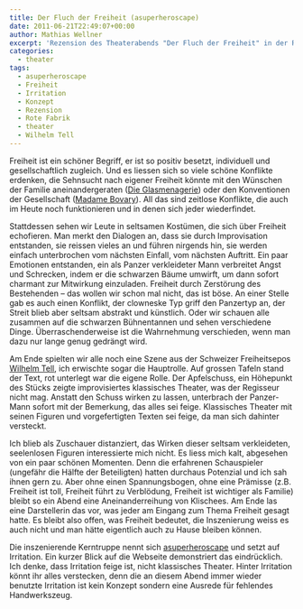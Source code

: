 ```yaml
---
title: Der Fluch der Freiheit (asuperheroscape)
date: 2011-06-21T22:49:07+00:00
author: Mathias Wellner
excerpt: 'Rezension des Theaterabends "Der Fluch der Freiheit" in der Roten Fabrik, inszeniert von asuperheroscape. '
categories:
  - theater
tags:
  - asuperheroscape
  - Freiheit
  - Irritation
  - Konzept
  - Rezension
  - Rote Fabrik
  - theater
  - Wilhelm Tell
---
```

Freiheit ist ein schöner Begriff, er ist so positiv besetzt, individuell und gesellschaftlich zugleich. Und es liessen sich so viele schöne Konflikte erdenken, die Sehnsucht nach eigener Freiheit könnte mit den Wünschen der Familie aneinandergeraten ([Die Glasmenagerie](http://de.wikipedia.org/wiki/Die_Glasmenagerie)) oder den Konventionen der Gesellschaft ([Madame Bovary](http://de.wikipedia.org/wiki/Madame_Bovary)). All das sind zeitlose Konflikte, die auch im Heute noch funktionieren und in denen sich jeder wiederfindet. 

Stattdessen sehen wir Leute in seltsamen Kostümen, die sich über Freiheit echofieren. Man merkt den Dialogen an, dass sie durch Improvisation entstanden, sie reissen vieles an und führen nirgends hin, sie werden einfach unterbrochen vom nächsten Einfall, vom nächsten Auftritt. Ein paar Emotionen entstanden, ein als Panzer verkleideter Mann verbreitet Angst und Schrecken, indem er die schwarzen Bäume umwirft, um dann sofort charmant zur Mitwirkung einzuladen. Freiheit durch Zerstörung des Bestehenden &ndash; das wollen wir schon mal nicht, das ist böse. An einer Stelle gab es auch einen Konflikt, der clowneske Typ griff den Panzertyp an, der Streit blieb aber seltsam abstrakt und künstlich. Oder wir schauen alle zusammen auf die schwarzen Bühnentannen und sehen verschiedene Dinge. Überraschenderweise ist die Wahrnehmung verschieden, wenn man dazu nur lange genug gedrängt wird. 

Am Ende spielten wir alle noch eine Szene aus der Schweizer Freiheitsepos [Wilhelm Tell](http://de.wikipedia.org/wiki/Wilhelm_Tell_%28Schiller%29), ich erwischte sogar die Hauptrolle. Auf grossen Tafeln stand der Text, rot unterlegt war die eigene Rolle. Der Apfelschuss, ein Höhepunkt des Stücks zeigte improvisiertes klassisches Theater, was der Regisseur nicht mag. Anstatt den Schuss wirken zu lassen, unterbrach der Panzer-Mann sofort mit der Bemerkung, das alles sei feige. Klassisches Theater mit seinen Figuren und vorgefertigten Texten sei feige, da man sich dahinter versteckt. 

Ich blieb als Zuschauer distanziert, das Wirken dieser seltsam verkleideten, seelenlosen Figuren interessierte mich nicht. Es liess mich kalt, abgesehen von ein paar schönen Momenten. Denn die erfahrenen Schauspieler (ungefähr die Hälfte der Beteiligten) hatten durchaus Potenzial und ich sah ihnen gern zu. Aber ohne einen Spannungsbogen, ohne eine Prämisse (z.B. Freiheit ist toll, Freiheit führt zu Verblödung, Freiheit ist wichtiger als Familie) bleibt so ein Abend eine Aneinanderreihung von Klischees. Am Ende las eine Darstellerin das vor, was jeder am Eingang zum Thema Freiheit gesagt hatte. Es bleibt also offen, was Freiheit bedeutet, die Inszenierung weiss es auch nicht und man hätte eigentlich auch zu Hause bleiben können. 

Die inszenierende Kerntruppe nennt sich [asuperheroscape](http://www.asuperheroscape.com/) und setzt auf Irritation. Ein kurzer Blick auf die Webseite demonstriert das eindrücklich. Ich denke, dass Irritation feige ist, nicht klassisches Theater. Hinter Irritation könnt ihr alles verstecken, denn die an diesem Abend immer wieder benutzte Irritation ist kein Konzept sondern eine Ausrede für fehlendes Handwerkszeug.